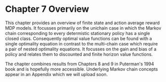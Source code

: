 # Chapter 7 Overview

This chapter provides an overview of finite state and action average reward MDP models. 
It focusses primarily on the unichain case in which the Markov chain corresponding to every determistic stationary policy has a single closed class.
Consequently optimal value functions can be found with a single optimality equation in contrast to
the multi-chain case which require a pair of nested optimality equations.
It focusses on the gain and bias of a policy and relates them to discounted and finite horizon value functions.

The chapter combines results from Chapters 8 and 9 in Puterman's 1994 book and is hopefully more accessible. 
Underlying Markov chain concepts appear in an Appendix which we will upload soon.
